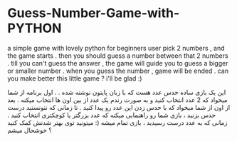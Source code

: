 # Guess-Number-Game-with-PYTHON
a simple game with lovely python for beginners
user pick 2 numbers , and the game starts .
then you should guess a number between that 2 numbers .
till you can't guess the answer , the game will guide you to guess a bigger or smaller number .
when you guess the number , game will be ended .
can you make better this little game ? i'll be glad :)


این یک بازی ساده حدس عدد هست که با زبان پایتون نوشته شده . 
 . اول برنامه از شما میخواد که 2 عدد انتخاب کنید و به صورت رندم یک عدد از بین اون ها انتخاب میکنه
 . بعد از اون از شما میخواد که با حدس زدن این عدد رو پیدا کنید
 . تا زمانی که نتونستید درست حدس بزنید ، بازی شما رو راهنمایی میکنه که عدد بزرگتر یا کوچکتری انتخاب کنید
 . زمانی که به عدد درست رسیدید ، بازی تمام میشه
 (: میتونید توی بهتر شدنش کمک کنید ؟ خوشحال میشم


